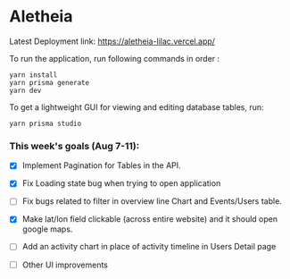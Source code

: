 # Aletheia
Latest Deployment link: https://aletheia-lilac.vercel.app/

To run the application, run following commands in order :

```
yarn install
yarn prisma generate
yarn dev
```

To get a lightweight GUI for viewing and editing database tables, run:

```
yarn prisma studio
```

### This week's goals (Aug 7-11):

- [x] Implement Pagination for Tables in the API.
- [x] Fix Loading state bug when trying to open application
- [ ] Fix bugs related to filter in overview line Chart and Events/Users table.
- [x] Make lat/lon field clickable (across entire website) and it should open google maps.
- [ ] Add an activity chart in place of activity timeline in Users Detail page
- [ ] Other UI improvements

